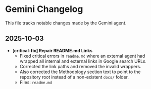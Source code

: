 # Gemini Changelog

This file tracks notable changes made by the Gemini agent.

## 2025-10-03

- **[critical-fix] Repair README.md Links**
  - Fixed critical errors in `readme.md` where an external agent had wrapped all internal and external links in Google search URLs.
  - Corrected the link paths and removed the invalid wrappers.
  - Also corrected the Methodology section text to point to the repository root instead of a non-existent `docs/` folder.
  - Files: `readme.md`
